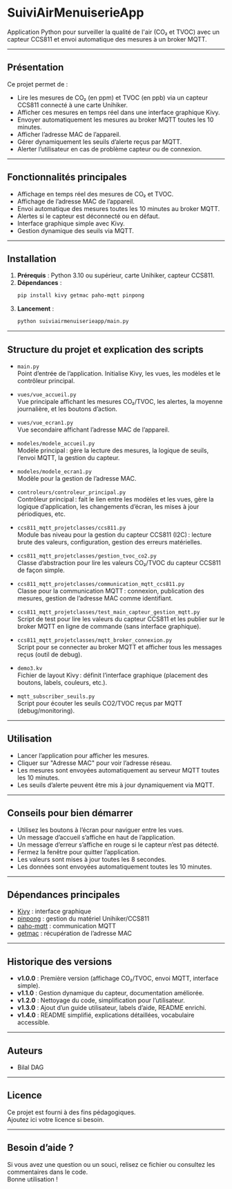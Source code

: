 # SuiviAirMenuiserieApp

Application Python pour surveiller la qualité de l'air (CO₂ et TVOC) avec un capteur CCS811 et envoi automatique des mesures à un broker MQTT.

---

## Présentation

Ce projet permet de :
- Lire les mesures de CO₂ (en ppm) et TVOC (en ppb) via un capteur CCS811 connecté à une carte Unihiker.
- Afficher ces mesures en temps réel dans une interface graphique Kivy.
- Envoyer automatiquement les mesures au broker MQTT toutes les 10 minutes.
- Afficher l’adresse MAC de l’appareil.
- Gérer dynamiquement les seuils d’alerte reçus par MQTT.
- Alerter l’utilisateur en cas de problème capteur ou de connexion.

---

## Fonctionnalités principales

- Affichage en temps réel des mesures de CO₂ et TVOC.
- Affichage de l’adresse MAC de l’appareil.
- Envoi automatique des mesures toutes les 10 minutes au broker MQTT.
- Alertes si le capteur est déconnecté ou en défaut.
- Interface graphique simple avec Kivy.
- Gestion dynamique des seuils via MQTT.

---

## Installation

1. **Prérequis** : Python 3.10 ou supérieur, carte Unihiker, capteur CCS811.
2. **Dépendances** :
   ```bash
   pip install kivy getmac paho-mqtt pinpong
   ```
3. **Lancement** :
   ```bash
   python suiviairmenuiserieapp/main.py
   ```

---

## Structure du projet et explication des scripts

- `main.py`  
  Point d’entrée de l’application. Initialise Kivy, les vues, les modèles et le contrôleur principal.

- `vues/vue_accueil.py`  
  Vue principale affichant les mesures CO₂/TVOC, les alertes, la moyenne journalière, et les boutons d’action.

- `vues/vue_ecran1.py`  
  Vue secondaire affichant l’adresse MAC de l’appareil.

- `modeles/modele_accueil.py`  
  Modèle principal : gère la lecture des mesures, la logique de seuils, l’envoi MQTT, la gestion du capteur.

- `modeles/modele_ecran1.py`  
  Modèle pour la gestion de l’adresse MAC.

- `controleurs/controleur_principal.py`  
  Contrôleur principal : fait le lien entre les modèles et les vues, gère la logique d’application, les changements d’écran, les mises à jour périodiques, etc.

- `ccs811_mqtt_projetclasses/ccs811.py`  
  Module bas niveau pour la gestion du capteur CCS811 (I2C) : lecture brute des valeurs, configuration, gestion des erreurs matérielles.

- `ccs811_mqtt_projetclasses/gestion_tvoc_co2.py`  
  Classe d’abstraction pour lire les valeurs CO₂/TVOC du capteur CCS811 de façon simple.

- `ccs811_mqtt_projetclasses/communication_mqtt_ccs811.py`  
  Classe pour la communication MQTT : connexion, publication des mesures, gestion de l’adresse MAC comme identifiant.

- `ccs811_mqtt_projetclasses/test_main_capteur_gestion_mqtt.py`  
  Script de test pour lire les valeurs du capteur CCS811 et les publier sur le broker MQTT en ligne de commande (sans interface graphique).

- `ccs811_mqtt_projetclasses/mqtt_broker_connexion.py`  
  Script pour se connecter au broker MQTT et afficher tous les messages reçus (outil de debug).

- `demo3.kv`  
  Fichier de layout Kivy : définit l’interface graphique (placement des boutons, labels, couleurs, etc.).

- `mqtt_subscriber_seuils.py`  
  Script pour écouter les seuils CO2/TVOC reçus par MQTT (debug/monitoring).

---

## Utilisation

- Lancer l’application pour afficher les mesures.
- Cliquer sur "Adresse MAC" pour voir l’adresse réseau.
- Les mesures sont envoyées automatiquement au serveur MQTT toutes les 10 minutes.
- Les seuils d’alerte peuvent être mis à jour dynamiquement via MQTT.

---

## Conseils pour bien démarrer

- Utilisez les boutons à l’écran pour naviguer entre les vues.
- Un message d’accueil s’affiche en haut de l’application.
- Un message d’erreur s’affiche en rouge si le capteur n’est pas détecté.
- Fermez la fenêtre pour quitter l’application.
- Les valeurs sont mises à jour toutes les 8 secondes.
- Les données sont envoyées automatiquement toutes les 10 minutes.

---

## Dépendances principales

- [Kivy](https://kivy.org/) : interface graphique
- [pinpong](https://github.com/DFRobot/pinpong) : gestion du matériel Unihiker/CCS811
- [paho-mqtt](https://pypi.org/project/paho-mqtt/) : communication MQTT
- [getmac](https://pypi.org/project/getmac/) : récupération de l’adresse MAC

---

## Historique des versions

- **v1.0.0** : Première version (affichage CO₂/TVOC, envoi MQTT, interface simple).
- **v1.1.0** : Gestion dynamique du capteur, documentation améliorée.
- **v1.2.0** : Nettoyage du code, simplification pour l’utilisateur.
- **v1.3.0** : Ajout d’un guide utilisateur, labels d’aide, README enrichi.
- **v1.4.0** : README simplifié, explications détaillées, vocabulaire accessible.

---

## Auteurs

- Bilal DAG

---

## Licence

Ce projet est fourni à des fins pédagogiques.  
Ajoutez ici votre licence si besoin.

---

## Besoin d’aide ?

Si vous avez une question ou un souci, relisez ce fichier ou consultez les commentaires dans le code.  
Bonne utilisation !
